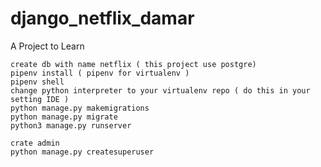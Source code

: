 # django_netflix_damar
A Project to Learn

```
create db with name netflix ( this project use postgre)
pipenv install ( pipenv for virtualenv )
pipenv shell
change python interpreter to your virtualenv repo ( do this in your setting IDE )
python manage.py makemigrations
python manage.py migrate
python3 manage.py runserver
```
```
crate admin
python manage.py createsuperuser
```
